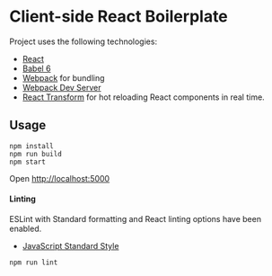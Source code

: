 # Client-side React Boilerplate

Project uses the following technologies:
* [React](https://github.com/facebook/react)
* [Babel 6](http://babeljs.io)
* [Webpack](http://webpack.github.io) for bundling
* [Webpack Dev Server](http://webpack.github.io/docs/webpack-dev-server.html)
* [React Transform](https://github.com/gaearon/react-transform-hmr) for hot reloading React components in real time.


## Usage

```
npm install
npm run build
npm start
```
Open [http://localhost:5000](http://localhost:5000)


#### Linting

ESLint with Standard formatting and React linting options have been enabled.
* [JavaScript Standard Style](http://standardjs.com/)
```
npm run lint
